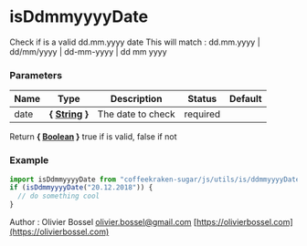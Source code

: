 # isDdmmyyyyDate

Check if is a valid dd.mm.yyyy date
This will match : dd.mm.yyyy | dd/mm/yyyy | dd-mm-yyyy | dd mm yyyy

### Parameters

| Name | Type                                                                                                   | Description       | Status   | Default |
| ---- | ------------------------------------------------------------------------------------------------------ | ----------------- | -------- | ------- |
| date | **{ [String](https://developer.mozilla.org/fr/docs/Web/JavaScript/Reference/Objets_globaux/String) }** | The date to check | required |

Return **{ [Boolean](https://developer.mozilla.org/fr/docs/Web/JavaScript/Reference/Objets_globaux/Boolean) }** true if is valid, false if not

### Example

```js
import isDdmmyyyyDate from "coffeekraken-sugar/js/utils/is/ddmmyyyyDate";
if (isDdmmyyyyDate("20.12.2018")) {
  // do something cool
}
```

Author : Olivier Bossel [olivier.bossel@gmail.com](mailto:olivier.bossel@gmail.com) [https://olivierbossel.com](https://olivierbossel.com)
